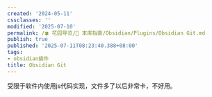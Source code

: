 ```yaml
---
created: '2024-05-11'
cssclasses: ''
modified: '2025-07-10'
permalink: /🍀 花园导览/🧰 本库指南/Obsidian/Plugins/Obsidian Git.md
publish: true
published: '2025-07-11T08:23:40.388+08:00'
tags:
- obsidian插件
title: Obsidian Git
---
```

受限于软件内使用js代码实现，文件多了以后非常卡，不好用。
